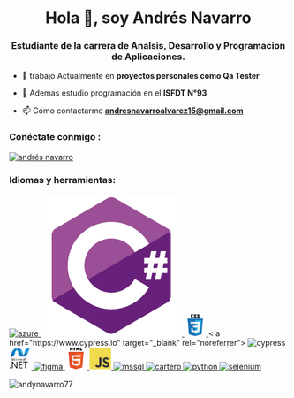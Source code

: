 <h1 align="center">Hola 👋, soy Andrés Navarro</h1>
<h3 align="center">Estudiante de la carrera de Analsis, Desarrollo y Programacion de Aplicaciones.</h3>

- 🔭 trabajo Actualmente en **proyectos personales como Qa Tester**

- 🌱 Ademas estudio programación en el **ISFDT N°93**

- 📫 Cómo contactarme **andresnavarroalvarez15@gmail.com**

<h3 align="left">Conéctate conmigo :</h3>
<p align="left">
<a href="https://linkedin.com/in/andrés navarro" target="blank"><img align="center" src="https:/ /raw.githubusercontent.com/rahuldkjain/github-profile-readme-generator/master/src/images/icons/Social/linked-in-alt.svg" alt="andrés navarro" height="30" width="40 " /></a>
</p>

<h3 align="left">Idiomas y herramientas:</h3>
<p align="left"> <a href="https://azure.microsoft.com/en-in/" target="_blank" rel="noreferrer"> <img src="https://www. vectorlogo.zone/logos/microsoft_azure/microsoft_azure-icon.svg" alt="azure" width="40" height="40"/> </a> <a href="https://www.w3schools.com/ cs/" target="_blank" rel="noreferrer"> <img src="https://raw.githubusercontent.com/devicons/devicon/master/icons/csharp/csharp-original.svg" alt="csharp" ancho="40" alto="40"/> </a> <a href="https://www.w3schools.com/css/" target="_blank" rel="noreferrer"> <img src=" https://raw.githubusercontent.com/devicons/devicon/master/icons/css3/css3-original-wordmark.svg" alt="css3" width="40" height="40"/> </a> < a href="https://www.cypress.io" target="_blank" rel="noreferrer"> <img src="https://raw.githubusercontent.com/simple-icons/simple-icons/6e46ec1fc23b60c8fd0d2f2ff46db82e16dbd75f/ iconos/cypress.svg" alt="cypress" width="40" height="40"/> </a> <a href="https://dotnet.microsoft.com/" target="_blank" rel= "noreferrer"> <img src="https://raw.githubusercontent.com/devicons/devicon/master/icons/dot-net/dot-net-original-wordmark.svg" alt="dotnet" width="40 " height="40"/> </a> <a href="https://www.figma.com/" target="_blank" rel="noreferrer"> <img src="https://www. vectorlogo.zone/logos/figma/figma-icon.svg" alt="figma" width="40" height="40"/> </a> <a href="https://www.w3.org/ html/" target="_blank" rel="noreferrer"> <img src="https://raw.githubusercontent.com/devicons/devicon/master/icons/html5/html5-original-wordmark.svg" alt=" html5" width="40" height="40"/> </a> <a href="https://developer.mozilla.org/en-US/docs/Web/JavaScript" target="_blank" rel= "noreferrer"> <img src="https://raw.githubusercontent.com/devicons/devicon/master/icons/javascript/javascript-original.svg" alt="javascript" width="40" height="40" /> </a> <a href="https://www.microsoft.com/en-us/sql-server" target="_blank" rel="noreferrer"> <img src="https://www .svgrepo.com/show/303229/microsoft-sql-server-logo.svg" alt="mssql" width="40" height="40"/> </a> <a href="https://postman.com" target="_blank" rel="noreferrer"> <img src="https://www.vectorlogo.zone/logos/getpostman/getpostman-icon.svg" alt="cartero" width="40" height="40 "/> </a> <a href="https://www.python.org" target="_blank" rel="noreferrer"> <img src="https://raw.githubusercontent.com/devicons/ devicon/master/icons/python/python-original.svg" alt="python" width="40" height="40"/> </a> <a href="https://www.selenium.dev" target="_blank" rel="noreferrer"> <img src="https://raw.githubusercontent.com/detain/svg-logos/780f25886640cef088af994181646db2f6b1a3f8/svg/selenium-logo.svg" alt="selenium" width=" 40" altura="40"/> </a> </p>

<p><img align="center" src="https://github-readme-stats.vercel.app/api/top-langs?username=andynavarro77&show_icons=true&locale=en&layout=compact" alt="andynavarro77" /> </p>


